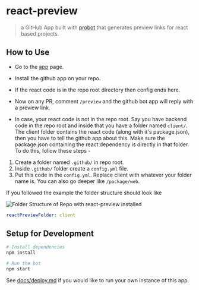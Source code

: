 # react-preview

> a GitHub App built with [probot](https://github.com/probot/probot) that generates preview links for react based projects.

## How to Use

* Go to the [app](https://github.com/apps/react-preview) page.
* Install the github app on your repo.
* If the react code is in the repo root directory then config ends here.
* Now on any PR, comment `/preview` and the github bot app will reply with a preview link.

* In case, your react code is not in the repo root. Say you have backend code in the repo root and inside that you have a folder named `client/`. The client folder contains the react code (along with it's package.json), then you have to tell the github app about this. Make sure the package.json containing the react dependency is directly in that folder. To do this, follow these steps -

1. Create a folder named `.github/` in repo root.
1. Inside `.github/` folder create a `config.yml` file.
1. Put this code in the `config.yml`. Replace client with whatever your folder name is. You can also go deeper like `/package/web`.

If you followed the example the folder structure should look like

![Folder Structure of Repo with react-preview installed](assets/folder-structure?raw=true)

```yml
reactPreviewFolder: client
```

## Setup for Development

```sh
# Install dependencies
npm install

# Run the bot
npm start
```

See [docs/deploy.md](docs/deploy.md) if you would like to run your own instance of this app.
